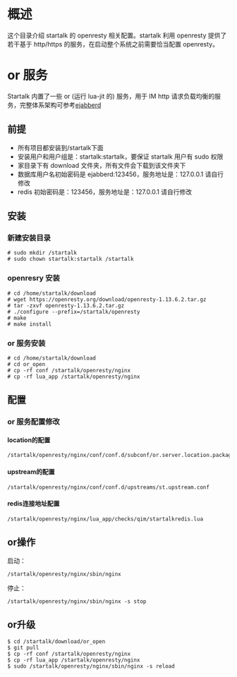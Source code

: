 # 概述

这个目录介绍 startalk 的 openresty 相关配置。startalk 利用 openresty 提供了若干基于 http/https 的服务，在启动整个系统之前需要恰当配置 openresty。

# or 服务

Startalk 内置了一些 or (运行 lua-jit 的) 服务，用于 IM http 请求负载均衡的服务，完整体系架构可参考[ejabberd](https://github.com/qunarcorp/ejabberd-open)

## 前提

* 所有项目都安装到/startalk下面
* 安装用户和用户组是：startalk:startalk，要保证 startalk 用户有 sudo 权限
* 家目录下有 download 文件夹，所有文件会下载到该文件夹下
* 数据库用户名初始密码是 ejabberd:123456，服务地址是：127.0.0.1 请自行修改
* redis 初始密码是：123456，服务地址是：127.0.0.1 请自行修改

## 安装

### 新建安装目录

```
# sudo mkdir /startalk
# sudo chown startalk:startalk /startalk
```

### openresry 安装
```
# cd /home/startalk/download
# wget https://openresty.org/download/openresty-1.13.6.2.tar.gz
# tar -zxvf openresty-1.13.6.2.tar.gz
# ./configure --prefix=/startalk/openresty
# make
# make install
```
### or 服务安装

```
# cd /home/startalk/download
# cd or_open
# cp -rf conf /startalk/openresty/nginx
# cp -rf lua_app /startalk/openresty/nginx

```

## 配置

### or 服务配置修改

#### location的配置
```
/startalk/openresty/nginx/conf/conf.d/subconf/or.server.location.package.qtapi.conf
```
#### upstream的配置
```
/startalk/openresty/nginx/conf/conf.d/upstreams/st.upstream.conf
```
#### redis连接地址配置
```
/startalk/openresty/nginx/lua_app/checks/qim/startalkredis.lua
```

## or操作

启动：
```
/startalk/openresty/nginx/sbin/nginx
```
停止：

```
/startalk/openresty/nginx/sbin/nginx -s stop
```

## or升级

```
$ cd /startalk/download/or_open
$ git pull
$ cp -rf conf /startalk/openresty/nginx
$ cp -rf lua_app /startalk/openresty/nginx
$ sudo /startalk/openresty/nginx/sbin/nginx -s reload
```
